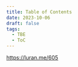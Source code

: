 ```yaml
---
title: Table of Contents
date: 2023-10-06
draft: false
tags:
  - TBE
  - ToC
---
```

https://luran.me/605


